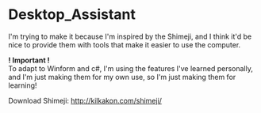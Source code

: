 # Desktop_Assistant   
 I'm trying to make it because I'm inspired by the Shimeji, and I think it'd be nice to provide them with tools that make it easier to use the computer.
 
 **! Important !**   
 To adapt to Winform and c#, I'm using the features I've learned personally, and I'm just making them for my own use, so I'm just making them for learning!

Download Shimeji: http://kilkakon.com/shimeji/
